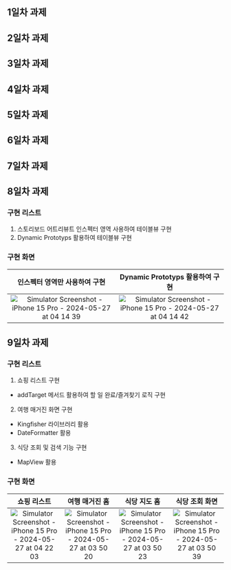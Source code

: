 ## 1일차 과제
## 2일차 과제
## 3일차 과제
## 4일차 과제

## 5일차 과제
## 6일차 과제
## 7일차 과제
## 8일차 과제 
### 구현 리스트
1. 스토리보드 어트리뷰트 인스펙터 영역 사용하여 테이블뷰 구현
2. Dynamic Prototyps 활용하여 테이블뷰 구현
### 구현 화면
|인스펙터 영역만 사용하여 구현|Dynamic Prototyps 활용하여 구현|
|:---:|:---:|
|![Simulator Screenshot - iPhone 15 Pro - 2024-05-27 at 04 14 39](https://github.com/Hminchae/UIKitAndStoryboard/assets/103357078/df809800-bb93-4a62-baa8-08259391efd9)|![Simulator Screenshot - iPhone 15 Pro - 2024-05-27 at 04 14 42](https://github.com/Hminchae/UIKitAndStoryboard/assets/103357078/738adf64-c4f8-46b4-99d4-64cb41d816ee)|


## 9일차 과제
### 구현 리스트
1. 쇼핑 리스트 구현
  - addTarget 메서드 활용하여 할 일 완료/즐겨찾기 로직 구현
2. 여행 매거진 화면 구현
  - Kingfisher 라이브러리 활용
  - DateFormatter 활용
3. 식당 조회 및 검색 기능 구현
  - MapView 활용

### 구현 화면

|쇼핑 리스트|여행 매거진 홈|식당 지도 홈|식당 조회 화면|
|:---:|:---:|:---:|:---:|
|![Simulator Screenshot - iPhone 15 Pro - 2024-05-27 at 04 22 03](https://github.com/Hminchae/UIKitAndStoryboard/assets/103357078/33e3e181-c977-42aa-9289-d9c52e5fe469)|![Simulator Screenshot - iPhone 15 Pro - 2024-05-27 at 03 50 20](https://github.com/Hminchae/UIKitAndStoryboard/assets/103357078/e4fbb2f9-090d-4fc2-bd04-7b7eca4a55d3)|![Simulator Screenshot - iPhone 15 Pro - 2024-05-27 at 03 50 23](https://github.com/Hminchae/UIKitAndStoryboard/assets/103357078/bfe11d19-ee6c-4f0b-b7ac-ed7280dec25f)|![Simulator Screenshot - iPhone 15 Pro - 2024-05-27 at 03 50 39](https://github.com/Hminchae/UIKitAndStoryboard/assets/103357078/45771f50-48cc-4784-959d-f573d6de9ac4)|


 
 

